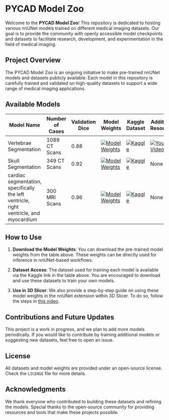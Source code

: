 # PYCAD Model Zoo

Welcome to the **PYCAD Model Zoo**! This repository is dedicated to hosting various nnUNet models trained on different medical imaging datasets. Our goal is to provide the community with openly accessible model checkpoints and datasets to facilitate research, development, and experimentation in the field of medical imaging.

## Project Overview

The PYCAD Model Zoo is an ongoing initiative to make pre-trained nnUNet models and datasets publicly available. Each model in this repository is carefully trained and validated on high-quality datasets to support a wide range of medical imaging applications.

## Available Models

| Model Name                | Number of Cases | Validation Dice | Model Weights | Kaggle Dataset | Additional Resources |
|---------------------------|-----------------|-----------------|----------------|-----------------|----------------------|
| Vertebrae Segmentation    | 1089 CT Scans    | 0.88            | [![Model Weights](https://img.shields.io/badge/Model_Weights-Download-brightgreen)](https://github.com/pycadd/pycad-model-zoo/releases/download/v0.0.1/spine.zip) | [![Kaggle](https://img.shields.io/badge/Dataset-Kaggle-blue)](https://www.kaggle.com/datasets/pycadmk/spine-segmentation-from-ct-scans) | [![YouTube Video](https://img.shields.io/badge/YouTube-Video-red)](https://youtu.be/rZfngRIhEcQ?si=Z0V5ATb3E9tlq104) |
| Skull Segmentation        | 349 CT Scans     | 0.92            | [![Model Weights](https://img.shields.io/badge/Model_Weights-Download-brightgreen)](https://github.com/pycadd/pycad-model-zoo/releases/download/v0.0.2/skull.zip) | [![Kaggle](https://img.shields.io/badge/Dataset-Kaggle-blue)](https://www.kaggle.com/datasets/pycadmk/skull-segmentation-in-ct-scans) | None |
| cardiac segmentation, specifically the left ventricle, right ventricle, and myocardium  | 300 MRI Scans     | 0.96            | [![Model Weights](https://img.shields.io/badge/Model_Weights-Download-brightgreen)](https://github.com/pycadd/pycad-model-zoo/releases/download/v0.0.3/heart.zip) | [![Kaggle](https://img.shields.io/badge/Dataset-Kaggle-blue)](https://www.kaggle.com/datasets/pycadmk/cardiac-segmentation-in-mri) | None |
## How to Use

1. **Download the Model Weights**: You can download the pre-trained model weights from the table above. These weights can be directly used for inference in nnUNet-based workflows.

2. **Dataset Access**: The dataset used for training each model is available via the Kaggle link in the table above. You are encouraged to download and use these datasets to train your own models.

3. **Use in 3D Slicer**: We also provide a step-by-step guide on using these model weights in the nnUNet extension within 3D Slicer. To do so, follow the steps in [this video](https://youtu.be/Mq0R-DNXdXc?si=EPc_1G47YWq9MIPl).

## Contributions and Future Updates

This project is a work in progress, and we plan to add more models periodically. If you would like to contribute by training additional models or suggesting new datasets, feel free to open an issue.

## License

All datasets and model weights are provided under an open-source license. Check the `LICENSE` file for more details.

## Acknowledgments

We thank everyone who contributed to building these datasets and refining the models. Special thanks to the open-source community for providing resources and tools that make these projects possible.
